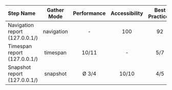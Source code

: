 | Step Name                      | Gather Mode | Performance | Accessibility | Best Practices | Seo | Pwa |
| :----------------------------- | :---------: | :---------: | :-----------: | :------------: | :-: | :-: |
| Navigation report (127.0.0.1/) |  navigation |      -      |      100      |       92       | 100 |  30 |
| Timespan report (127.0.0.1/)   |   timespan  |    10/11    |       -       |       5/7      |  -  |  -  |
| Snapshot report (127.0.0.1/)   |   snapshot  |    Ø 3/4    |     10/10     |       4/5      | 9/9 |  -  |
